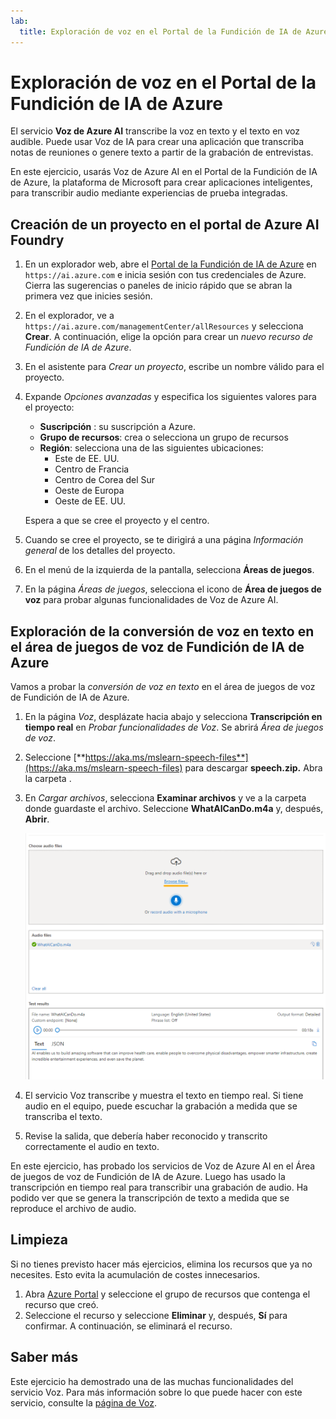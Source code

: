 ```yaml
---
lab:
  title: Exploración de voz en el Portal de la Fundición de IA de Azure
---
```


# Exploración de voz en el Portal de la Fundición de IA de Azure

El servicio **Voz de Azure AI** transcribe la voz en texto y el texto en voz audible. Puede usar Voz de IA para crear una aplicación que transcriba notas de reuniones o genere texto a partir de la grabación de entrevistas.

En este ejercicio, usarás Voz de Azure AI en el Portal de la Fundición de IA de Azure, la plataforma de Microsoft para crear aplicaciones inteligentes, para transcribir audio mediante experiencias de prueba integradas. 

## Creación de un proyecto en el portal de Azure AI Foundry

1. En un explorador web, abre el [Portal de la Fundición de IA de Azure](https://ai.azure.com) en `https://ai.azure.com` e inicia sesión con tus credenciales de Azure. Cierra las sugerencias o paneles de inicio rápido que se abran la primera vez que inicies sesión. 

1. En el explorador, ve a `https://ai.azure.com/managementCenter/allResources` y selecciona **Crear**. A continuación, elige la opción para crear un *nuevo recurso de Fundición de IA de Azure*.

1. En el asistente para *Crear un proyecto*, escribe un nombre válido para el proyecto.

1. Expande *Opciones avanzadas* y especifica los siguientes valores para el proyecto:
    - **Suscripción** : su suscripción a Azure.
    - **Grupo de recursos**: crea o selecciona un grupo de recursos
    - **Región**: selecciona una de las siguientes ubicaciones:
        * Este de EE. UU.
        * Centro de Francia
        * Centro de Corea del Sur
        * Oeste de Europa
        * Oeste de EE. UU.

    Espera a que se cree el proyecto y el centro.

1. Cuando se cree el proyecto, se te dirigirá a una página *Información general* de los detalles del proyecto.
 
1. En el menú de la izquierda de la pantalla, selecciona **Áreas de juegos**.

1. En la página *Áreas de juegos*, selecciona el icono de **Área de juegos de voz** para probar algunas funcionalidades de Voz de Azure AI.

## Exploración de la conversión de voz en texto en el área de juegos de voz de Fundición de IA de Azure

Vamos a probar la *conversión de voz en texto* en el área de juegos de voz de Fundición de IA de Azure. 

1. En la página *Voz*, desplázate hacia abajo y selecciona **Transcripción en tiempo real** en *Probar funcionalidades de Voz*. Se abrirá *Área de juegos de voz*. 

1. Seleccione [**https://aka.ms/mslearn-speech-files**](https://aka.ms/mslearn-speech-files) para descargar **speech.zip.** Abra la carpeta . 

1. En *Cargar archivos*, selecciona **Examinar archivos** y ve a la carpeta donde guardaste el archivo. Seleccione **WhatAICanDo.m4a** y, después, **Abrir**.

    ![Examinar archivos](media/recognize-synthesize-speech/browse-files-speech.png)

1. El servicio Voz transcribe y muestra el texto en tiempo real. Si tiene audio en el equipo, puede escuchar la grabación a medida que se transcriba el texto.

1. Revise la salida, que debería haber reconocido y transcrito correctamente el audio en texto.

En este ejercicio, has probado los servicios de Voz de Azure AI en el Área de juegos de voz de Fundición de IA de Azure. Luego has usado la transcripción en tiempo real para transcribir una grabación de audio. Ha podido ver que se genera la transcripción de texto a medida que se reproduce el archivo de audio.

## Limpieza

Si no tienes previsto hacer más ejercicios, elimina los recursos que ya no necesites. Esto evita la acumulación de costes innecesarios.

1. Abra [Azure Portal]( https://portal.azure.com) y seleccione el grupo de recursos que contenga el recurso que creó.
1. Seleccione el recurso y seleccione **Eliminar** y, después, **Sí** para confirmar. A continuación, se eliminará el recurso.

## Saber más

Este ejercicio ha demostrado una de las muchas funcionalidades del servicio Voz. Para más información sobre lo que puede hacer con este servicio, consulte la [página de Voz](https://azure.microsoft.com/services/cognitive-services/speech-services).
